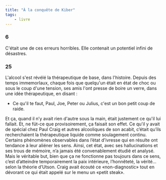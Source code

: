 ```yaml
---
title: "À la conquête de Kiber"
tags:
    - livre
---
```


### 6

C'était une de ces erreurs horribles. Elle contenait un potentiel infini de désastres.

### 25

L'alcool s'est révélé la thérapeutique de base, dans l'histoire. Depuis des temps immemorIaux, chaque fois que quelqu'un était en état de choc ou sous le coup d'une tension, ses amis l'ont presse de boire un verre, dans une idée thérapeutique, en disant :
- Ce qu'il te faut, Paul, Joe, Peter ou Julius, c'est un bon petit coup de raide.

Et ça, quand il n’y avait rien d'autre sous la main, était justement ce qu'il lui fallait.
Et, ne füt-ce que provisoirement, ça faisait son effet.
Ce qu'il y avait de spécial chez Paul Craig et autres alcooliques de son acabit, c’était qu’ils recherchaient la
thérapeutique liquide comme soulagement continu.
Certains phénomènes observables dans l’état d'ivresse qui en résulte ont tendance à leur aliéner les sens.
Ainsi, cet état, avec ses hallucinations et ses trous de mémoire, n’a jamais été convenablement étudié et analysé. Mais le véritable but, bien que ça ne fonctionne pas toujours dans ce sens, c’est d’atteindre temporairement la paix intérieure, l’honnêteté, la vérité... selon la théorie d’Utson.
Craig avait écouté ce «non-diagnostic» tout en dévorant ce qui était appelé sur le menu un «petit steak». 